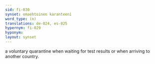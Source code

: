```yaml
---
sid: fi-030
synset: omaehtoinen karanteeni
word_type: (n)
translations: de-024, es-025
hypernym: fi-029
hyponym: 
layout: synset
---
```

a voluntary quarantine when waiting for test results or when arriving to another country.